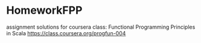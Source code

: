 HomeworkFPP
===========

assignment solutions for coursera class: Functional Programming Principles in Scala
https://class.coursera.org/progfun-004